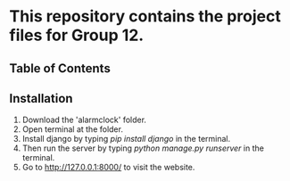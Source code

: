 # This repository contains the project files for Group 12.

## Table of Contents



## Installation

1. Download the 'alarmclock' folder.
2. Open terminal at the folder.
3. Install django by typing *pip install django* in the terminal.
4. Then run the server by typing *python manage.py runserver* in the terminal.
5. Go to http://127.0.0.1:8000/ to visit the website.
